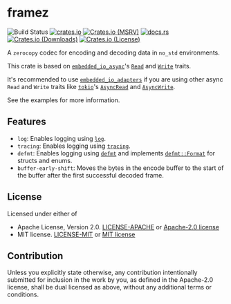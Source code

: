 # framez

![Build Status](https://github.com/JadKHaddad/framez/actions/workflows/build-and-test.yml/badge.svg)
[![crates.io](https://img.shields.io/crates/v/framez.svg)](https://crates.io/crates/framez)
[![Crates.io (MSRV)](https://img.shields.io/crates/msrv/framez)](https://crates.io/crates/framez)
[![docs.rs](https://docs.rs/framez/badge.svg)](https://docs.rs/framez)
[![Crates.io (Downloads)](https://img.shields.io/crates/d/framez)](https://crates.io/crates/framez)
[![Crates.io (License)](https://img.shields.io/crates/l/framez)](https://crates.io/crates/framez)

A `zerocopy` codec for encoding and decoding data in `no_std` environments.

This crate is based on [`embedded_io_async`](https://docs.rs/embedded-io-async/latest/embedded_io_async/)'s
[`Read`](https://docs.rs/embedded-io-async/latest/embedded_io_async/trait.Read.html) and [`Write`](https://docs.rs/embedded-io-async/latest/embedded_io_async/trait.Write.html) traits.

It's recommended to use [`embedded_io_adapters`](https://docs.rs/embedded-io-adapters/0.6.1/embedded_io_adapters/) if you are using other async `Read` and `Write` traits like [`tokio`](https://docs.rs/tokio/latest/tokio/index.html)'s [`AsyncRead`](https://docs.rs/tokio/latest/tokio/io/trait.AsyncRead.html) and [`AsyncWrite`](https://docs.rs/tokio/latest/tokio/io/trait.AsyncWrite.html).

See the examples for more information.

## Features

- `log`: Enables logging using [`log`](https://docs.rs/log/latest/log/).
- `tracing`: Enables logging using [`tracing`](https://docs.rs/tracing/latest/tracing/).
- `defmt`: Enables logging using [`defmt`](https://docs.rs/defmt/latest/defmt/index.html)
and implements [`defmt::Format`](https://docs.rs/defmt/latest/defmt/trait.Format.html) for structs and enums.
- `buffer-early-shift`: Moves the bytes in the encode buffer to the start of the buffer after the first successful decoded frame.

## License

Licensed under either of

- Apache License, Version 2.0. [LICENSE-APACHE](LICENSE-APACHE) or [Apache-2.0 license](http://apache.org/licenses/LICENSE-2.0)
- MIT license. [LICENSE-MIT](LICENSE-MIT) or [MIT license](http://opensource.org/licenses/MIT)

## Contribution

Unless you explicitly state otherwise, any contribution intentionally submitted
for inclusion in the work by you, as defined in the Apache-2.0 license, shall
be dual licensed as above, without any additional terms or conditions.
